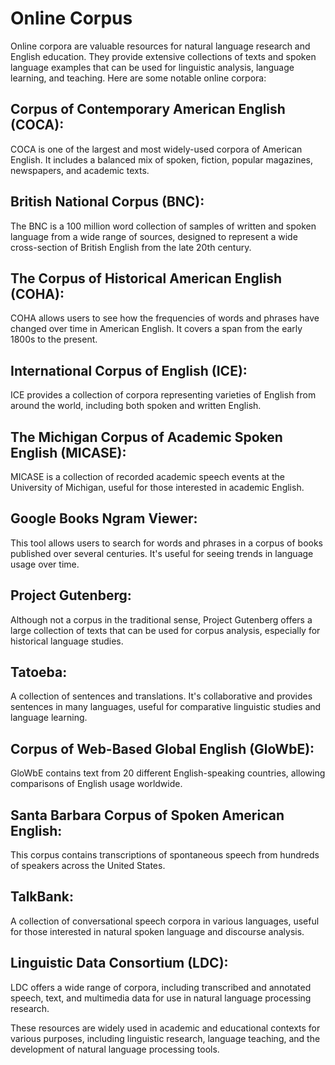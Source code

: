 # Online Corpus

Online corpora are valuable resources for natural language research and English education. They provide extensive collections of texts and spoken language examples that can be used for linguistic analysis, language learning, and teaching. Here are some notable online corpora:

## Corpus of Contemporary American English (COCA): 
 
 COCA is one of the largest and most widely-used corpora of American English. It includes a balanced mix of spoken, fiction, popular magazines, newspapers, and academic texts.

## British National Corpus (BNC): 

The BNC is a 100 million word collection of samples of written and spoken language from a wide range of sources, designed to represent a wide cross-section of British English from the late 20th century.

## The Corpus of Historical American English (COHA): 
COHA allows users to see how the frequencies of words and phrases have changed over time in American English. It covers a span from the early 1800s to the present.

## International Corpus of English (ICE): 
ICE provides a collection of corpora representing varieties of English from around the world, including both spoken and written English.

## The Michigan Corpus of Academic Spoken English (MICASE): 
MICASE is a collection of recorded academic speech events at the University of Michigan, useful for those interested in academic English.

## Google Books Ngram Viewer: 
This tool allows users to search for words and phrases in a corpus of books published over several centuries. It's useful for seeing trends in language usage over time.

## Project Gutenberg: 
Although not a corpus in the traditional sense, Project Gutenberg offers a large collection of texts that can be used for corpus analysis, especially for historical language studies.

## Tatoeba: 
A collection of sentences and translations. It's collaborative and provides sentences in many languages, useful for comparative linguistic studies and language learning.

## Corpus of Web-Based Global English (GloWbE): 
GloWbE contains text from 20 different English-speaking countries, allowing comparisons of English usage worldwide.

## Santa Barbara Corpus of Spoken American English: 
This corpus contains transcriptions of spontaneous speech from hundreds of speakers across the United States.

## TalkBank: 
A collection of conversational speech corpora in various languages, useful for those interested in natural spoken language and discourse analysis.

## Linguistic Data Consortium (LDC): 
LDC offers a wide range of corpora, including transcribed and annotated speech, text, and multimedia data for use in natural language processing research.

These resources are widely used in academic and educational contexts for various purposes, including linguistic research, language teaching, and the development of natural language processing tools.
